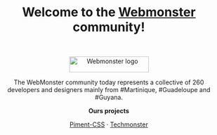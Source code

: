 <h1 align="center">Welcome to the <a href="https://webmonster.tech/">Webmonster</a> community!</h1><br>

<p align="center">
  <a href="https://webmonster.tech/">
    <img src="https://jobboard.webmonster.tech/assets/images/webmonster/logo-dark.png" alt="Webmonster logo" width="181" height="36">
  </a>
</p>

<p align="center">
  The WebMonster community today represents a collective of 260 developers and designers mainly from #Martinique, #Guadeloupe and #Guyana.
</p>

<p align="center"><b>Ours projects</b></p>

<p align="center">
  <a href="https://pimentcss.webmonster.tech/">Piment-CSS</a>
  ·
  <a href="https://techmonster.info/">Techmonster</a>
</p>
